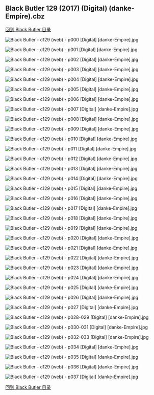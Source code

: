 ## Black Butler 129 (2017) (Digital) (danke-Empire).cbz


[回到 Black Butler 目录](https://github.com/alicewish/markdown/blob/master/series/Black-Butler.md)


![Black Butler - c129 (web) - p000 [Digital] [danke-Empire].jpg](https://wx1.sinaimg.cn/large/6a9fdecagy1fp2u4xcuygj20p011i44w.jpg)

![Black Butler - c129 (web) - p001 [Digital] [danke-Empire].jpg](https://wx1.sinaimg.cn/large/6a9fdecagy1fp2u514e4zj20p011ijy8.jpg)

![Black Butler - c129 (web) - p002 [Digital] [danke-Empire].jpg](https://wx1.sinaimg.cn/large/6a9fdecagy1fp2u5581sbj20p011i7k1.jpg)

![Black Butler - c129 (web) - p003 [Digital] [danke-Empire].jpg](https://wx1.sinaimg.cn/large/6a9fdecagy1fp2u59ihfrj20p011iwsi.jpg)

![Black Butler - c129 (web) - p004 [Digital] [danke-Empire].jpg](https://wx1.sinaimg.cn/large/6a9fdecagy1fp2u5gupgxj20p011iwu8.jpg)

![Black Butler - c129 (web) - p005 [Digital] [danke-Empire].jpg](https://wx1.sinaimg.cn/large/6a9fdecagy1fp2u5nxri3j20p011iqgv.jpg)

![Black Butler - c129 (web) - p006 [Digital] [danke-Empire].jpg](https://wx1.sinaimg.cn/large/6a9fdecagy1fp2u5s5g4aj20p011iqew.jpg)

![Black Butler - c129 (web) - p007 [Digital] [danke-Empire].jpg](https://wx1.sinaimg.cn/large/6a9fdecagy1fp2u5w6otcj20p011in7k.jpg)

![Black Butler - c129 (web) - p008 [Digital] [danke-Empire].jpg](https://wx1.sinaimg.cn/large/6a9fdecagy1fp2u62my3jj20p011inbf.jpg)

![Black Butler - c129 (web) - p009 [Digital] [danke-Empire].jpg](https://wx1.sinaimg.cn/large/6a9fdecagy1fp2u67ceh3j20p011iqiu.jpg)

![Black Butler - c129 (web) - p010 [Digital] [danke-Empire].jpg](https://wx1.sinaimg.cn/large/6a9fdecagy1fp2u6ceju5j20p011iqhm.jpg)

![Black Butler - c129 (web) - p011 [Digital] [danke-Empire].jpg](https://wx1.sinaimg.cn/large/6a9fdecagy1fp2u6ig1ooj20p011i7fo.jpg)

![Black Butler - c129 (web) - p012 [Digital] [danke-Empire].jpg](https://wx1.sinaimg.cn/large/6a9fdecagy1fp2u6ngwurj20p011i498.jpg)

![Black Butler - c129 (web) - p013 [Digital] [danke-Empire].jpg](https://wx1.sinaimg.cn/large/6a9fdecagy1fp2u6ti64pj20p011ika9.jpg)

![Black Butler - c129 (web) - p014 [Digital] [danke-Empire].jpg](https://wx1.sinaimg.cn/large/6a9fdecagy1fp2u6xpih1j20p011i4aq.jpg)

![Black Butler - c129 (web) - p015 [Digital] [danke-Empire].jpg](https://wx1.sinaimg.cn/large/6a9fdecagy1fp2u72k3h7j20p011i16q.jpg)

![Black Butler - c129 (web) - p016 [Digital] [danke-Empire].jpg](https://wx1.sinaimg.cn/large/6a9fdecagy1fp2u77kdizj20p011iwsc.jpg)

![Black Butler - c129 (web) - p017 [Digital] [danke-Empire].jpg](https://wx1.sinaimg.cn/large/6a9fdecagy1fp2u7cx0gzj20p011iwt9.jpg)

![Black Butler - c129 (web) - p018 [Digital] [danke-Empire].jpg](https://wx1.sinaimg.cn/large/6a9fdecagy1fp2u7hkjfij20p011iwt8.jpg)

![Black Butler - c129 (web) - p019 [Digital] [danke-Empire].jpg](https://wx1.sinaimg.cn/large/6a9fdecagy1fp2u7m3iwhj20p011itnt.jpg)

![Black Butler - c129 (web) - p020 [Digital] [danke-Empire].jpg](https://wx1.sinaimg.cn/large/6a9fdecagy1fp2u7slhjdj20p011iaml.jpg)

![Black Butler - c129 (web) - p021 [Digital] [danke-Empire].jpg](https://wx1.sinaimg.cn/large/6a9fdecagy1fp2u7yot5tj20p011iwyp.jpg)

![Black Butler - c129 (web) - p022 [Digital] [danke-Empire].jpg](https://wx1.sinaimg.cn/large/6a9fdecagy1fp2u83pki5j20p011inez.jpg)

![Black Butler - c129 (web) - p023 [Digital] [danke-Empire].jpg](https://wx1.sinaimg.cn/large/6a9fdecagy1fp2u89gz33j20p011itmc.jpg)

![Black Butler - c129 (web) - p024 [Digital] [danke-Empire].jpg](https://wx1.sinaimg.cn/large/6a9fdecagy1fp2u8eo7r6j20p011iwqk.jpg)

![Black Butler - c129 (web) - p025 [Digital] [danke-Empire].jpg](https://wx1.sinaimg.cn/large/6a9fdecagy1fp2u8j1v52j20p011i49w.jpg)

![Black Butler - c129 (web) - p026 [Digital] [danke-Empire].jpg](https://wx1.sinaimg.cn/large/6a9fdecagy1fp2u8ohikhj20p011iap0.jpg)

![Black Butler - c129 (web) - p027 [Digital] [danke-Empire].jpg](https://wx1.sinaimg.cn/large/6a9fdecagy1fp2u8smyd6j20p011iwss.jpg)

![Black Butler - c129 (web) - p028-029 [Digital] [danke-Empire].jpg](https://wx1.sinaimg.cn/large/6a9fdecagy1fp2u8x0ub5j21e011iwqz.jpg)

![Black Butler - c129 (web) - p030-031 [Digital] [danke-Empire].jpg](https://wx1.sinaimg.cn/large/6a9fdecagy1fp2u91cv5tj21e011iws3.jpg)

![Black Butler - c129 (web) - p032-033 [Digital] [danke-Empire].jpg](https://wx1.sinaimg.cn/large/6a9fdecagy1fp2u99heh5j21e011i4p9.jpg)

![Black Butler - c129 (web) - p034 [Digital] [danke-Empire].jpg](https://wx1.sinaimg.cn/large/6a9fdecagy1fp2u9ewcxbj20p011itlx.jpg)

![Black Butler - c129 (web) - p035 [Digital] [danke-Empire].jpg](https://wx1.sinaimg.cn/large/6a9fdecagy1fp2u9krytsj20p011ik37.jpg)

![Black Butler - c129 (web) - p036 [Digital] [danke-Empire].jpg](https://wx1.sinaimg.cn/large/6a9fdecagy1fp2u9qpp6wj20p011iguy.jpg)

![Black Butler - c129 (web) - p037 [Digital] [danke-Empire].jpg](https://wx1.sinaimg.cn/large/6a9fdecagy1fp2u9xpv5ej20p011in2n.jpg)

[回到 Black Butler 目录](https://github.com/alicewish/markdown/blob/master/series/Black-Butler.md)

